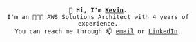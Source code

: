 <p align="center">
  <br>
  <br>
  <br>
  <samp><strong>👋 Hi, I'm <a href="https://ktptran.com">Kevin</a>.</strong> 
    <br> 
    I'm an 👨🏻‍💻 AWS Solutions Architect with 4 years of experience.
    <br>
    You can reach me through 📫 <a href="mailto:kevintptran@gmail.com">email</a> or <a href="https://www.linkedin.com/in/ktptran">LinkedIn</a>.
    <br>
  <br>
  <br>
</p>



<!--
**yosriady/yosriady** is a ✨ _special_ ✨ repository because its `README.md` (this file) appears on your GitHub profile.

Here are some ideas to get you started:

- 🔭 I’m currently working on ...
- 🌱 I’m currently learning ...
- 👯 I’m looking to collaborate on ...
- 🤔 I’m looking for help with ...
- 💬 Ask me about ...
- 📫 How to reach me: ...
- 😄 Pronouns: ...
- ⚡ Fun fact: ...
-->
